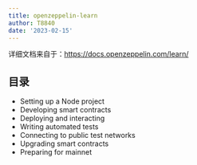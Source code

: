 ```yaml
---
title: openzeppelin-learn
author: T8840
date: '2023-02-15'
---
```


详细文档来自于：https://docs.openzeppelin.com/learn/

## 目录
- Setting up a Node project
- Developing smart contracts
- Deploying and interacting
- Writing automated tests
- Connecting to public test networks
- Upgrading smart contracts
- Preparing for mainnet


